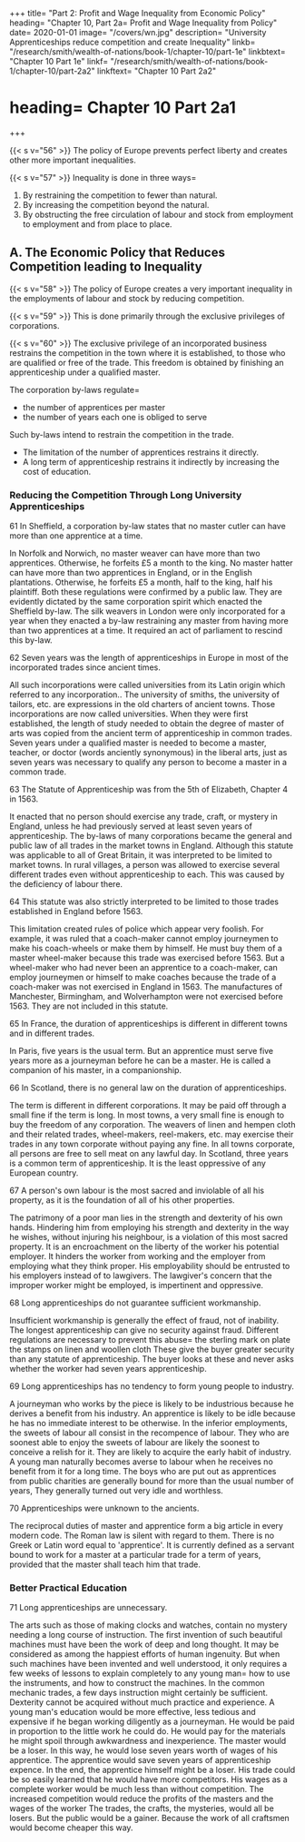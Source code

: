+++
title=  "Part 2: Profit and Wage Inequality from Economic Policy"
heading=  "Chapter 10, Part 2a=  Profit and Wage Inequality from Policy"
date=  2020-01-01
image=  "/covers/wn.jpg"
description=  "University Apprenticeships reduce competition and create Inequality"
linkb=  "/research/smith/wealth-of-nations/book-1/chapter-10/part-1e"
linkbtext=  "Chapter 10 Part 1e"
linkf=  "/research/smith/wealth-of-nations/book-1/chapter-10/part-2a2"
linkftext=  "Chapter 10 Part 2a2"
# heading=  Chapter 10 Part 2a1
+++

{{< s v="56" >}} The policy of Europe prevents perfect liberty and creates other more important inequalities.

{{< s v="57" >}} Inequality is done in three ways= 

1. By restraining the competition to fewer than natural.
2. By increasing the competition beyond the natural.
3. By obstructing the free circulation of labour and stock from employment to employment and from place to place.


## A. The Economic Policy that Reduces Competition leading to Inequality  

{{< s v="58" >}} The policy of Europe creates a very important inequality in the employments of labour and stock by reducing competition.

{{< s v="59" >}} This is done primarily through the exclusive privileges of corporations.

{{< s v="60" >}} The exclusive privilege of an incorporated business restrains the competition in the town where it is established, to those who are qualified or free of the trade.
This freedom is obtained by finishing an apprenticeship under a qualified master.

The corporation by-laws regulate= 
- the number of apprentices per master
- the number of years each one is obliged to serve

Such by-laws intend to restrain the competition in the trade.
- The limitation of the number of apprentices restrains it directly.
- A long term of apprenticeship restrains it indirectly by increasing the cost of education.


### Reducing the Competition Through Long University Apprenticeships

61 In Sheffield, a corporation by-law states that no master cutler can have more than one apprentice at a time.

In Norfolk and Norwich, no master weaver can have more than two apprentices.
    Otherwise, he forfeits £5 a month to the king.
No master hatter can have more than two apprentices in England, or in the English plantations.
    Otherwise, he forfeits £5 a month, half to the king, half his plaintiff.
Both these regulations were confirmed by a public law.
    They are evidently dictated by the same corporation spirit which enacted the Sheffield by-law.
The silk weavers in London were only incorporated for a year when they enacted a by-law restraining any master from having more than two apprentices at a time.
    It required an act of parliament to rescind this by-law.

62 Seven years was the length of apprenticeships in Europe in most of the incorporated trades since ancient times.

All such incorporations were called universities from its Latin origin which referred to any incorporation..
The university of smiths, the university of tailors, etc. are expressions in the old charters of ancient towns.
Those incorporations are now called universities.
    When they were first established, the length of study needed to obtain the degree of master of arts was copied from the ancient term of apprenticeship in common trades.
    Seven years under a qualified master is needed to become a master, teacher, or doctor (words anciently synonymous) in the liberal arts, just as seven years was necessary to qualify any person to become a master in a common trade.

63 The Statute of Apprenticeship was from the 5th of Elizabeth, Chapter 4 in 1563.

It enacted that no person should exercise any trade, craft, or mystery in England, unless he had previously served at least seven years of apprenticeship.
The by-laws of many corporations became the general and public law of all trades in the market towns in England.
Although this statute was applicable to all of Great Britain, it was interpreted to be limited to market towns.
In rural villages, a person was allowed to exercise several different trades even without apprenticeship to each.
    This was caused by the deficiency of labour there.

64 This statute was also strictly interpreted to be limited to those trades established in England before 1563.

This limitation created rules of police which appear very foolish.
For example, it was ruled that a coach-maker cannot employ journeymen to make his coach-wheels or make them by himself.
    He must buy them of a master wheel-maker because this trade was exercised before 1563.
But a wheel-maker who had never been an apprentice to a coach-maker, can employ journeymen or himself to make coaches because the trade of a coach-maker was not exercised in England in 1563.
The manufactures of Manchester, Birmingham, and Wolverhampton were not exercised before 1563.
    They are not included in this statute.

65 In France, the duration of apprenticeships is different in different towns and in different trades.

In Paris, five years is the usual term.
But an apprentice must serve five years more as a journeyman before he can be a master.
    He is called a companion of his master, in a companionship.

66 In Scotland, there is no general law on the duration of apprenticeships.

The term is different in different corporations.
It may be paid off through a small fine if the term is long.
In most towns, a very small fine is enough to buy the freedom of any corporation.
The weavers of linen and hempen cloth and their related trades, wheel-makers, reel-makers, etc. may exercise their trades in any town corporate without paying any fine.
In all towns corporate, all persons are free to sell meat on any lawful day.
In Scotland, three years is a common term of apprenticeship.
    It is the least oppressive of any European country.

67 A person's own labour is the most sacred and inviolable of all his property, as it is the foundation of all of his other properties.

The patrimony of a poor man lies in the strength and dexterity of his own hands.
Hindering him from employing his strength and dexterity in the way he wishes, without injuring his neighbour, is a violation of this most sacred property.
    It is an encroachment on the liberty of the worker his potential employer.
    It hinders the worker from working and the employer from employing what they think proper.
    His employability should be entrusted to his employers instead of to lawgivers.
        The lawgiver's concern that the improper worker might be employed, is impertinent and oppressive.

68 Long apprenticeships do not guarantee sufficient workmanship.

Insufficient workmanship is generally the effect of fraud, not of inability.
The longest apprenticeship can give no security against fraud.
Different regulations are necessary to prevent this abuse= 
    the sterling mark on plate
    the stamps on linen and woollen cloth
These give the buyer greater security than any statute of apprenticeship.
The buyer looks at these and never asks whether the worker had seven years apprenticeship.

69 Long apprenticeships has no tendency to form young people to industry.

A journeyman who works by the piece is likely to be industrious because he derives a benefit from his industry.
An apprentice is likely to be idle because he has no immediate interest to be otherwise.
In the inferior employments, the sweets of labour all consist in the recompence of labour.
They who are soonest able to enjoy the sweets of labour are likely the soonest to conceive a relish for it.
    They are likely to acquire the early habit of industry.
A young man naturally becomes averse to labour when he receives no benefit from it for a long time.
    The boys who are put out as apprentices from public charities are generally bound for more than the usual number of years,
        They generally turned out very idle and worthless.

70 Apprenticeships were unknown to the ancients.

The reciprocal duties of master and apprentice form a big article in every modern code.
The Roman law is silent with regard to them.
    There is no Greek or Latin word equal to 'apprentice'.
    It is currently defined as a servant bound to work for a master at a particular trade for a term of years, provided that the master shall teach him that trade.

### Better Practical Education

71 Long apprenticeships are unnecessary.

The arts such as those of making clocks and watches, contain no mystery needing a long course of instruction.
The first invention of such beautiful machines must have been the work of deep and long thought.
    It may be considered as among the happiest efforts of human ingenuity.
But when such machines have been invented and well understood, it only requires a few weeks of lessons to explain completely to any young man= 
    how to use the instruments, and
    how to construct the machines.
In the common mechanic trades, a few days instruction might certainly be sufficient.
Dexterity cannot be acquired without much practice and experience.
A young man's education would be more effective, less tedious and expensive if he began working diligently as a journeyman.
    He would be paid in proportion to the little work he could do.
    He would pay for the materials he might spoil through awkwardness and inexperience.
The master would be a loser.
    In this way, he would lose seven years worth of wages of his apprentice.
    The apprentice would save seven years of apprenticeship expence.
In the end, the apprentice himself might be a loser.
    His trade could be so easily learned that he would have more competitors.
    His wages as a complete worker would be much less than without competition.
The increased competition would reduce the profits of the masters and the wages of the worker
    The trades, the crafts, the mysteries, would all be losers.
    But the public would be a gainer.
        Because the work of all craftsmen would become cheaper this way.




